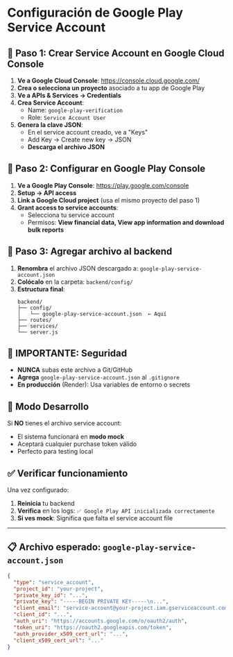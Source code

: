 # Configuración de Google Play Service Account

## 🔑 Paso 1: Crear Service Account en Google Cloud Console

1. **Ve a Google Cloud Console**: https://console.cloud.google.com/
2. **Crea o selecciona un proyecto** asociado a tu app de Google Play
3. **Ve a APIs & Services → Credentials**
4. **Crea Service Account**:
   - Name: `google-play-verification`
   - Role: `Service Account User`
5. **Genera la clave JSON**:
   - En el service account creado, ve a "Keys"
   - Add Key → Create new key → JSON
   - **Descarga el archivo JSON**

## 🔧 Paso 2: Configurar en Google Play Console

1. **Ve a Google Play Console**: https://play.google.com/console
2. **Setup → API access**
3. **Link a Google Cloud project** (usa el mismo proyecto del paso 1)
4. **Grant access to service accounts**:
   - Selecciona tu service account
   - Permisos: **View financial data, View app information and download bulk reports**

## 📁 Paso 3: Agregar archivo al backend

1. **Renombra** el archivo JSON descargado a: `google-play-service-account.json`
2. **Colócalo** en la carpeta: `backend/config/`
3. **Estructura final**:
   ```
   backend/
   ├── config/
   │   └── google-play-service-account.json  ← Aquí
   ├── routes/
   ├── services/
   └── server.js
   ```

## 🚨 IMPORTANTE: Seguridad

- **NUNCA** subas este archivo a Git/GitHub
- **Agrega** `google-play-service-account.json` al `.gitignore`
- **En producción** (Render): Usa variables de entorno o secrets

## 🧪 Modo Desarrollo

Si **NO** tienes el archivo service account:
- El sistema funcionará en **modo mock**
- Aceptará cualquier purchase token válido
- Perfecto para testing local

## ✅ Verificar funcionamiento

Una vez configurado:
1. **Reinicia** tu backend
2. **Verifica** en los logs: `✅ Google Play API inicializada correctamente`
3. **Si ves mock**: Significa que falta el service account file

---

## 📋 Archivo esperado: `google-play-service-account.json`

```json
{
  "type": "service_account",
  "project_id": "your-project",
  "private_key_id": "...",
  "private_key": "-----BEGIN PRIVATE KEY-----\n...",
  "client_email": "service-account@your-project.iam.gserviceaccount.com",
  "client_id": "...",
  "auth_uri": "https://accounts.google.com/o/oauth2/auth",
  "token_uri": "https://oauth2.googleapis.com/token",
  "auth_provider_x509_cert_url": "...",
  "client_x509_cert_url": "..."
}
```
